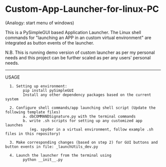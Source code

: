 # Custom-App-Launcher-for-linux-PC
(Analogy: start menu of windows)

This is a PySimpleGUI based Application Launcher.
The Linux shell commands for "launching an APP in an custom virtual environment" are integrated as button events of the launcher.

N.B. This is running demo version of custom launcher as per my personal needs and this project can be further scaled as per any users' personal needs.

--------

USAGE

      1. Setting up environment: 
            pip install pySimpleGUI
            Install any other dependency packages based on the current system
            
      2. Configure shell commands/app launching shell script (Update the following template files)
            a. dbCOMMANDSignature.py with the terminal commands
            b. write .sh scripts for setting up any customized app launches 
               (eg. spyder in a virtual environment, follow example .sh files in this repository)
                        
      3. Make corresponding changes (based on step 2) for GUI buttons and button events in file: _launchUtils_dev.py 
      
      4. Launch the launcher from the terminal using
            python __init__.py
      




